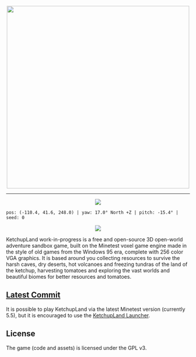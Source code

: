 
<p align="center"><img width=500 src="https://media.discordapp.net/attachments/846323066752598042/955038773241061436/unknown.png"></p>

---

<p align="center"><img src="https://media.discordapp.net/attachments/802271681552449537/955043164010451004/unknown.png"></p>

`pos: (-110.4, 41.6, 248.0) | yaw: 17.0° North +Z | pitch: -15.4° | seed: 0`

<p align="center"><img src="https://img.shields.io/discord/901329419984060526?color=5865F2&logo=discord&style=plastic"></p>

KetchupLand work-in-progress is a free and open-source 3D open-world adventure sandbox game, built on the Minetest voxel game engine made in the style of old games from the Windows 95 era, complete with 256 color VGA graphics. It is based around you collecting resources to survive the harsh caves, dry deserts, hot volcanoes and freezing tundras of the land of the ketchup, harvesting tomatoes and exploring the vast worlds and beautiful biomes for better resources and tomatoes.

##  [Latest Commit](https://github.com/KetchupLand/KetchupLand/archive/refs/heads/main.zip)

It is possible to play KetchupLand via the latest Minetest version (currently 5.5), but it is encouraged to use the [KetchupLand Launcher](https://ketchupland.github.io/new-site/download).


## License
The game (code and assets) is licensed under the GPL v3.  

